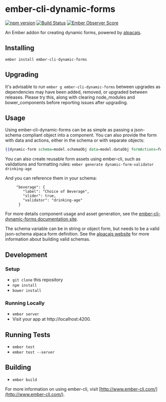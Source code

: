 # ember-cli-dynamic-forms

[![npm version](https://badge.fury.io/js/ember-cli-dynamic-forms.svg)](https://badge.fury.io/js/ember-cli-dynamic-forms)
[![Build Status](https://travis-ci.org/toddjordan/ember-cli-dynamic-forms.svg?branch=master)](https://travis-ci.org/toddjordan/ember-cli-dynamic-forms)
[![Ember Observer Score](http://emberobserver.com/badges/ember-cli-dynamic-forms.svg)](http://emberobserver.com/addons/ember-cli-dynamic-forms)

An Ember addon for creating dynamic forms, powered by [alpacajs](http://alpacajs.org).

## Installing

`ember install ember-cli-dynamic-forms`

## Upgrading

It's advisable to run `ember g ember-cli-dynamic-forms` between upgrades as dependencies may have been added, removed, or upgraded between releases. Please try this, along with clearing node_modules and bower_components before reporting issues after upgrading.

## Usage
Using ember-cli-dynamic-forms can be as simple as passing a json-schema compliant object into a component.  You can also provide the form with data and actions, either in the schema or with separate objects:

```hbs
{{dynamic-form schema=model.schemaObj data=model.dataObj formActions=formActionsObj}}
```

You can also create reusable form assets using ember-cli, such as validations and formatting rules: 
`ember generate dynamic-form-validator drinking-age`

And you can reference them in your schema:
```
     "beverage": {
        "label": "Choice of Beverage",
        "slider": true,
        "validator": "drinking-age"
      }
```      
For more details component usage and asset generation, see the [ember-cli-dynamic-forms documentation site](http://toddjordan.github.io/ember-cli-dynamic-forms/#/demos/basic-usage).

The schema variable can be in string or object form, but needs to be a valid json-schema alpaca form definition. See the [alpacajs website](http://alpacajs.org) for more information about building valid schemas.

## Development

### Setup

* `git clone` this repository
* `npm install`
* `bower install`

### Running Locally

* `ember server`
* Visit your app at http://localhost:4200.

## Running Tests

* `ember test`
* `ember test --server`

## Building

* `ember build`

For more information on using ember-cli, visit [http://www.ember-cli.com/](http://www.ember-cli.com/).
